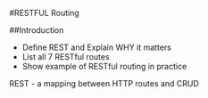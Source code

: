 #RESTFUL Routing

##Introduction
* Define REST and Explain WHY it matters
* List all 7 RESTful routes
* Show example of RESTful routing in practice

REST - a mapping between HTTP routes and CRUD
